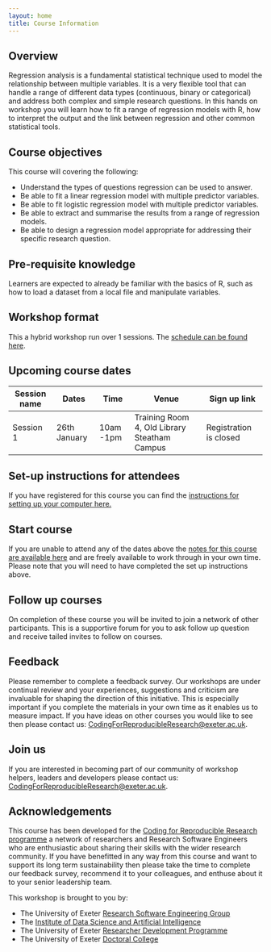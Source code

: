 ```yaml
---
layout: home
title: Course Information
---
```



## Overview

Regression analysis is a fundamental statistical technique used to model the relationship between multiple variables. It is a very flexible tool that can handle a range of different data types (continuous, binary or categorical) and address both complex and simple research questions. In this hands on workshop you will learn how to fit a range of regression models with R, how to interpret the output and the link between regression and other common statistical tools.

## Course objectives

This course will covering the following:

* Understand the types of questions regression can be used to answer.
* Be able to fit a linear regression model with multiple predictor variables. 
* Be able to fit logistic regression model with multiple predictor variables. 
* Be able to extract and summarise the results from a range of regression models.
* Be able to design a regression model appropriate for addressing their specific research question.


## Pre-requisite knowledge

Learners are expected to already be familiar with the basics of R, such as how to load a dataset from a local file and manipulate variables. 

## Workshop format

This a hybrid workshop run over 1 sessions. The [schedule can be found here](https://uniexeterrse.github.io/intro-regression-with-r/schedule.html).

## Upcoming course dates

| Session name | Dates | Time  | Venue | Sign up link |
| --- |--- |--- |--- | --- |
| Session 1 | 26th January | 10am -1pm | Training Room 4, Old Library Steatham Campus | Registration is closed |


## Set-up instructions for attendees

If you have registered for this course you can find the [instructions for setting up your computer here.](https://uniexeterrse.github.io/intro-regression-with-r/setup.html)

## Start course

If you are unable to attend any of the dates above the [notes for this course are available here](https://uniexeterrse.github.io/intro-regression-with-r/contents.html) and are freely available to work through in your own time. Please note that you will need to have completed the set up instructions above.

## Follow up courses

On completion of these course you will be invited to join a network of other participants. This is a supportive forum for you to ask follow up question and receive tailed invites to follow on courses.

## Feedback

Please remember to complete a feedback survey. Our workshops are under continual review and your experiences, suggestions and criticism are invaluable for shaping the direction of this initiative. This is especially important if you complete the materials in your own time as it enables us to measure impact. If you have ideas on other courses you would like to see then please contact us: <CodingForReproducibleResearch@exeter.ac.uk>.

## Join us

If you are interested in becoming part of our community of workshop helpers, leaders and developers please contact us: <CodingForReproducibleResearch@exeter.ac.uk>.

## Acknowledgements

This course has been developed for the [Coding for Reproducible Research programme](https://uniexeterrse.github.io/intro-regression-with-r/acknowledgements.html) a network of researchers and Research Software Engineers who are enthusiastic about sharing their skills with the wider research community. If you have benefitted in any way from this course and want to support its long term sustainability then please take the time to complete our feedback survey, recommend it to your colleagues, and enthuse about it to your senior leadership team.

This workshop is brought to you by:

- The University of Exeter [Research Software Engineering Group](https://www.exeter.ac.uk/research/idsai/team/researchsoftwareengineers/)
- The [Institute of Data Science and Artificial Intelligence](https://www.exeter.ac.uk/research/idsai/)
- The University of Exeter [Researcher Development Programme](https://www.exeter.ac.uk/research/doctoralcollege/early-career-researchers/traininganddevelopment/rdprogramme/)
- The University of Exeter [Doctoral College](https://www.exeter.ac.uk/research/doctoralcollege/)
